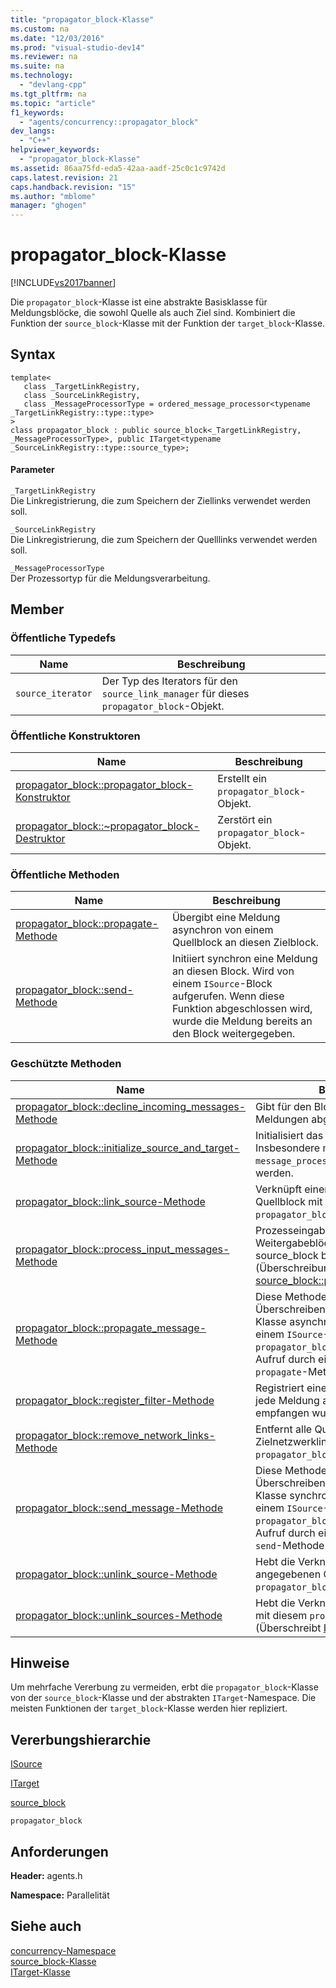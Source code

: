 ```yaml
---
title: "propagator_block-Klasse"
ms.custom: na
ms.date: "12/03/2016"
ms.prod: "visual-studio-dev14"
ms.reviewer: na
ms.suite: na
ms.technology: 
  - "devlang-cpp"
ms.tgt_pltfrm: na
ms.topic: "article"
f1_keywords: 
  - "agents/concurrency::propagator_block"
dev_langs: 
  - "C++"
helpviewer_keywords: 
  - "propagator_block-Klasse"
ms.assetid: 86aa75fd-eda5-42aa-aadf-25c0c1c9742d
caps.latest.revision: 21
caps.handback.revision: "15"
ms.author: "mblome"
manager: "ghogen"
---
```

# propagator_block-Klasse
[!INCLUDE[vs2017banner](../../../assembler/inline/includes/vs2017banner.md)]

Die `propagator_block`\-Klasse ist eine abstrakte Basisklasse für Meldungsblöcke, die sowohl Quelle als auch Ziel sind.  Kombiniert die Funktion der `source_block`\-Klasse mit der Funktion der `target_block`\-Klasse.  
  
## Syntax  
  
```  
template<  
   class _TargetLinkRegistry,  
   class _SourceLinkRegistry,  
   class _MessageProcessorType = ordered_message_processor<typename _TargetLinkRegistry::type::type>  
>  
class propagator_block : public source_block<_TargetLinkRegistry, _MessageProcessorType>, public ITarget<typename _SourceLinkRegistry::type::source_type>;  
```  
  
#### Parameter  
 `_TargetLinkRegistry`  
 Die Linkregistrierung, die zum Speichern der Ziellinks verwendet werden soll.  
  
 `_SourceLinkRegistry`  
 Die Linkregistrierung, die zum Speichern der Quelllinks verwendet werden soll.  
  
 `_MessageProcessorType`  
 Der Prozessortyp für die Meldungsverarbeitung.  
  
## Member  
  
### Öffentliche Typedefs  
  
|Name|**Beschreibung**|  
|----------|----------------------|  
|`source_iterator`|Der Typ des Iterators für den `source_link_manager` für dieses `propagator_block`\-Objekt.|  
  
### Öffentliche Konstruktoren  
  
|Name|**Beschreibung**|  
|----------|----------------------|  
|[propagator\_block::propagator\_block\-Konstruktor](../Topic/propagator_block::propagator_block%20Constructor.md)|Erstellt ein `propagator_block`\-Objekt.|  
|[propagator\_block::~propagator\_block\-Destruktor](../Topic/propagator_block::~propagator_block%20Destructor.md)|Zerstört ein `propagator_block`\-Objekt.|  
  
### Öffentliche Methoden  
  
|Name|**Beschreibung**|  
|----------|----------------------|  
|[propagator\_block::propagate\-Methode](../Topic/propagator_block::propagate%20Method.md)|Übergibt eine Meldung asynchron von einem Quellblock an diesen Zielblock.|  
|[propagator\_block::send\-Methode](../Topic/propagator_block::send%20Method.md)|Initiiert synchron eine Meldung an diesen Block.  Wird von einem `ISource`\-Block aufgerufen.  Wenn diese Funktion abgeschlossen wird, wurde die Meldung bereits an den Block weitergegeben.|  
  
### Geschützte Methoden  
  
|Name|**Beschreibung**|  
|----------|----------------------|  
|[propagator\_block::decline\_incoming\_messages\-Methode](../Topic/propagator_block::decline_incoming_messages%20Method.md)|Gibt für den Block an, dass diese neuen Meldungen abgelehnt werden sollen.|  
|[propagator\_block::initialize\_source\_and\_target\-Methode](../Topic/propagator_block::initialize_source_and_target%20Method.md)|Initialisiert das Basisobjekt.  Insbesondere muss das `message_processor`\-Objekt initialisiert werden.|  
|[propagator\_block::link\_source\-Methode](../Topic/propagator_block::link_source%20Method.md)|Verknüpft einen angegebenen Quellblock mit diesem `propagator_block`\-Objekt.|  
|[propagator\_block::process\_input\_messages\-Methode](../Topic/propagator_block::process_input_messages%20Method.md)|Prozesseingabemeldungen.  Dies ist für Weitergabeblöcke nur hilfreich, die vom source\_block berechnen \(Überschreibungen [source\_block::process\_input\_messages](../Topic/source_block::process_input_messages%20Method.md).\)|  
|[propagator\_block::propagate\_message\-Methode](../Topic/propagator_block::propagate_message%20Method.md)|Diese Methode übergibt beim Überschreiben in einer abgeleiteten Klasse asynchron eine Meldung von einem `ISource`\-Block an dieses `propagator_block`\-Objekt.  Wird bei Aufruf durch einen Quellblock von der `propagate`\-Methode aufgerufen.|  
|[propagator\_block::register\_filter\-Methode](../Topic/propagator_block::register_filter%20Method.md)|Registriert eine Filtermethode, die für jede Meldung aufgerufen wird, die empfangen wurde.|  
|[propagator\_block::remove\_network\_links\-Methode](../Topic/propagator_block::remove_network_links%20Method.md)|Entfernt alle Quell\- und Zielnetzwerklinks von diesem `propagator_block`\-Objekt.|  
|[propagator\_block::send\_message\-Methode](../Topic/propagator_block::send_message%20Method.md)|Diese Methode übergibt beim Überschreiben in einer abgeleiteten Klasse synchron eine Meldung von einem `ISource`\-Block an dieses `propagator_block`\-Objekt.  Wird bei Aufruf durch einen Quellblock von der `send`\-Methode aufgerufen.|  
|[propagator\_block::unlink\_source\-Methode](../Topic/propagator_block::unlink_source%20Method.md)|Hebt die Verknüpfung eines angegebenen Quellblocks mit diesem `propagator_block`\-Objekt auf.|  
|[propagator\_block::unlink\_sources\-Methode](../Topic/propagator_block::unlink_sources%20Method.md)|Hebt die Verknüpfung aller Quellblöcke mit diesem `propagator_block`\-Objekt auf. \(Überschreibt [ITarget::unlink\_sources](../Topic/ITarget::unlink_sources%20Method.md).\)|  
  
## Hinweise  
 Um mehrfache Vererbung zu vermeiden, erbt die `propagator_block`\-Klasse von der `source_block`\-Klasse und der abstrakten `ITarget`\-Namespace.  Die meisten Funktionen der `target_block`\-Klasse werden hier repliziert.  
  
## Vererbungshierarchie  
 [ISource](../../../parallel/concrt/reference/isource-class.md)  
  
 [ITarget](../../../parallel/concrt/reference/itarget-class.md)  
  
 [source\_block](../../../parallel/concrt/reference/source-block-class.md)  
  
 `propagator_block`  
  
## Anforderungen  
 **Header:** agents.h  
  
 **Namespace:** Parallelität  
  
## Siehe auch  
 [concurrency\-Namespace](../../../parallel/concrt/reference/concurrency-namespace.md)   
 [source\_block\-Klasse](../../../parallel/concrt/reference/source-block-class.md)   
 [ITarget\-Klasse](../../../parallel/concrt/reference/itarget-class.md)